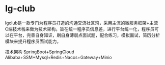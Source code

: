 # Ig-club
Igclub是一款专门为程序员打造的沟通交流社区鸡，采用主流的微服务框架+主流C端技术栈来做为技术架构。旨在统一程序员信息差，进行平台统一化，程序员可以在平台，完善自身知识，刷自身薄弱点面试题，配合练习，模拟面试，简历分析模块来提升程序员面试能力。

技术架构 
SpringBoot+SpringCloud Alibaba+SSM+Mysql+Redis+Nacos+Gateway+Minio
